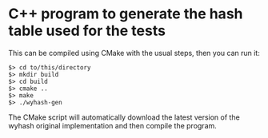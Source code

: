 # C++ program to generate the hash table used for the tests

This can be compiled using CMake with the usual steps, then you can run it:

```
$> cd to/this/directory
$> mkdir build
$> cd build
$> cmake ..
$> make
$> ./wyhash-gen
```

The CMake script will automatically download the latest version of the wyhash
original implementation and then compile the program.

